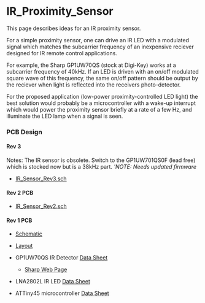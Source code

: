 # IR_Proximity_Sensor
This page describes ideas for an IR proximity sensor.

For a simple proximity sensor, one can drive an IR LED with a modulated
signal which matches the subcarrier frequency of an inexpensive reciever
designed for IR remote control applications.

For example, the Sharp GP1UW70QS (stock at Digi-Key) works at a subcarrier
frequency of 40kHz.  If an LED is driven with an on/off modulated
square wave of this frequency, the same on/off pattern should be output
by the reciever when light is reflected into the receivers photo-detector.

For the proposed application (low-power proximity-controlled LED light)
the best solution would probably be a microcontroller with a wake-up
interrupt which would power the proximity sensor briefly at a rate
of a few Hz, and illuminate the LED lamp when a signal is seen.

### PCB Design

#### Rev 3

Notes:  The IR sensor is obsolete.  Switch to the GP1UW701QS0F (lead free)
which is stocked now but is a 38kHz part.  *'NOTE:  Needs updated firmware*

 * [IR_Sensor_Rev3.sch](http://joule.bu.edu/~hazen/GaitTimer/IR_Sensor_Rev3.sch)

#### Rev 2 PCB

 * [IR_Sensor_Rev2.sch](http://joule.bu.edu/~hazen/IRdet/IR_Sensor_Rev2.sch)

#### Rev 1 PCB

   * [Schematic](http://joule.bu.edu/~hazen/IRdet/ir_sensor_sch.pdf)
   * [Layout](http://joule.bu.edu/~hazen/IRdet/ir_sensor_pcb_legend.pdf)

 * GP1UW70QS IR Detector [Data Sheet](http://joule.bu.edu/~hazen/IRdet/GP1UW70QS.pdf)
   * [Sharp Web Page](http://www.sharpsma.com/part.php?PartID=722)

 * LNA2802L IR LED [Data Sheet](http://joule.bu.edu/~hazen/IRdet/LAN2802L_IR_LED.pdf)
 * ATTiny45 microcontroller [Data Sheet](http://joule.bu.edu/~hazen/IRdet/attiny45.pdf)

